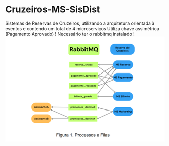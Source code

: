# Cruzeiros-MS-SisDist
Sistemas de Reservas de Cruzeiros, utilizando a arquitetura orientada à eventos e contendo um total de 4 microserviços
Utiliza chave assimétrica (Pagamento Aprovado)
! Necessário ter o rabbitmq instalado !
![alt text](image.png)
 
